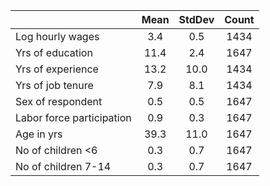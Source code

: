 
|                      |         Mean |     StdDev   |      Count   |
| -------------------- | :----------: | :----------: | :----------: |
| Log hourly wages     |          3.4 |          0.5 |         1434 |
| Yrs of education     |         11.4 |          2.4 |         1647 |
| Yrs of experience    |         13.2 |         10.0 |         1434 |
| Yrs of job tenure    |          7.9 |          8.1 |         1434 |
| Sex of respondent    |          0.5 |          0.5 |         1647 |
| Labor force participation |          0.9 |          0.3 |         1647 |
| Age in yrs           |         39.3 |         11.0 |         1647 |
| No of children <6    |          0.3 |          0.7 |         1647 |
| No of children 7-14  |          0.3 |          0.7 |         1647 |

